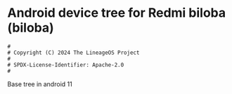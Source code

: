# Android device tree for Redmi biloba (biloba)  

```
#
# Copyright (C) 2024 The LineageOS Project
#
# SPDX-License-Identifier: Apache-2.0
#
```
Base tree in android 11
